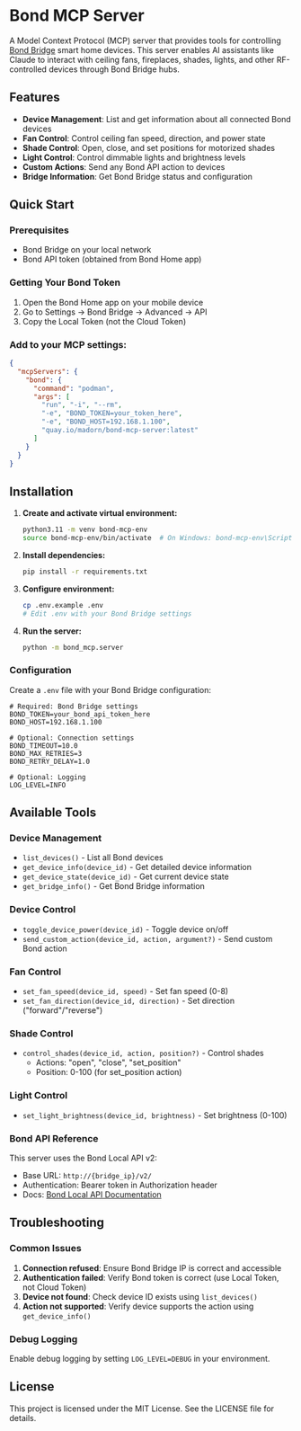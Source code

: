 # Bond MCP Server

A Model Context Protocol (MCP) server that provides tools for controlling [Bond Bridge](https://bondhome.io/product/bond-bridge/) smart home devices. This server enables AI assistants like Claude to interact with ceiling fans, fireplaces, shades, lights, and other RF-controlled devices through Bond Bridge hubs.

## Features

- **Device Management**: List and get information about all connected Bond devices
- **Fan Control**: Control ceiling fan speed, direction, and power state
- **Shade Control**: Open, close, and set positions for motorized shades
- **Light Control**: Control dimmable lights and brightness levels
- **Custom Actions**: Send any Bond API action to devices
- **Bridge Information**: Get Bond Bridge status and configuration

## Quick Start

### Prerequisites

- Bond Bridge on your local network
- Bond API token (obtained from Bond Home app)

### Getting Your Bond Token

1. Open the Bond Home app on your mobile device
2. Go to Settings → Bond Bridge → Advanced → API
3. Copy the Local Token (not the Cloud Token)

### Add to your MCP settings:

```json
{
  "mcpServers": {
    "bond": {
      "command": "podman",
      "args": [
        "run", "-i", "--rm",
        "-e", "BOND_TOKEN=your_token_here",
        "-e", "BOND_HOST=192.168.1.100",
        "quay.io/madorn/bond-mcp-server:latest"
      ]
    }
  }
}
```

## Installation

1. **Create and activate virtual environment:**
   ```bash
   python3.11 -m venv bond-mcp-env
   source bond-mcp-env/bin/activate  # On Windows: bond-mcp-env\Scripts\activate
   ```

2. **Install dependencies:**
   ```bash
   pip install -r requirements.txt
   ```

3. **Configure environment:**
   ```bash
   cp .env.example .env
   # Edit .env with your Bond Bridge settings
   ```

4. **Run the server:**
   ```bash
   python -m bond_mcp.server
   ```

### Configuration

Create a `.env` file with your Bond Bridge configuration:

```env
# Required: Bond Bridge settings
BOND_TOKEN=your_bond_api_token_here
BOND_HOST=192.168.1.100

# Optional: Connection settings
BOND_TIMEOUT=10.0
BOND_MAX_RETRIES=3
BOND_RETRY_DELAY=1.0

# Optional: Logging
LOG_LEVEL=INFO
```

## Available Tools

### Device Management
- `list_devices()` - List all Bond devices
- `get_device_info(device_id)` - Get detailed device information
- `get_device_state(device_id)` - Get current device state
- `get_bridge_info()` - Get Bond Bridge information

### Device Control
- `toggle_device_power(device_id)` - Toggle device on/off
- `send_custom_action(device_id, action, argument?)` - Send custom Bond action

### Fan Control
- `set_fan_speed(device_id, speed)` - Set fan speed (0-8)
- `set_fan_direction(device_id, direction)` - Set direction ("forward"/"reverse")

### Shade Control
- `control_shades(device_id, action, position?)` - Control shades
  - Actions: "open", "close", "set_position"
  - Position: 0-100 (for set_position action)

### Light Control
- `set_light_brightness(device_id, brightness)` - Set brightness (0-100)

### Bond API Reference

This server uses the Bond Local API v2:
- Base URL: `http://{bridge_ip}/v2/`
- Authentication: Bearer token in Authorization header
- Docs: [Bond Local API Documentation](https://docs-local.appbond.com)

## Troubleshooting

### Common Issues

1. **Connection refused**: Ensure Bond Bridge IP is correct and accessible
2. **Authentication failed**: Verify Bond token is correct (use Local Token, not Cloud Token)
3. **Device not found**: Check device ID exists using `list_devices()`
4. **Action not supported**: Verify device supports the action using `get_device_info()`

### Debug Logging

Enable debug logging by setting `LOG_LEVEL=DEBUG` in your environment.

## License

This project is licensed under the MIT License. See the LICENSE file for details.
